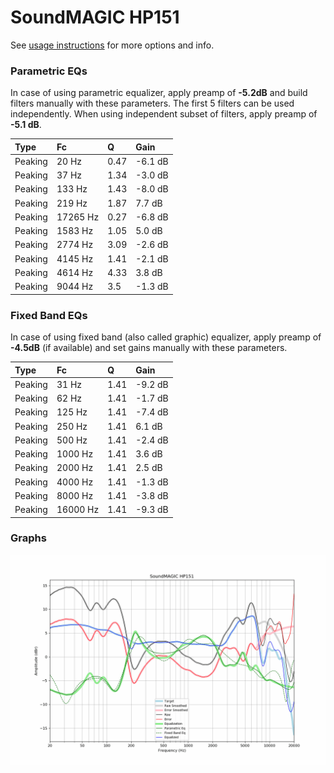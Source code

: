 # SoundMAGIC HP151
See [usage instructions](https://github.com/jaakkopasanen/AutoEq#usage) for more options and info.

### Parametric EQs
In case of using parametric equalizer, apply preamp of **-5.2dB** and build filters manually
with these parameters. The first 5 filters can be used independently.
When using independent subset of filters, apply preamp of **-5.1 dB**.

| Type    | Fc       |    Q | Gain    |
|:--------|:---------|:-----|:--------|
| Peaking | 20 Hz    | 0.47 | -6.1 dB |
| Peaking | 37 Hz    | 1.34 | -3.0 dB |
| Peaking | 133 Hz   | 1.43 | -8.0 dB |
| Peaking | 219 Hz   | 1.87 | 7.7 dB  |
| Peaking | 17265 Hz | 0.27 | -6.8 dB |
| Peaking | 1583 Hz  | 1.05 | 5.0 dB  |
| Peaking | 2774 Hz  | 3.09 | -2.6 dB |
| Peaking | 4145 Hz  | 1.41 | -2.1 dB |
| Peaking | 4614 Hz  | 4.33 | 3.8 dB  |
| Peaking | 9044 Hz  | 3.5  | -1.3 dB |

### Fixed Band EQs
In case of using fixed band (also called graphic) equalizer, apply preamp of **-4.5dB**
(if available) and set gains manually with these parameters.

| Type    | Fc       |    Q | Gain    |
|:--------|:---------|:-----|:--------|
| Peaking | 31 Hz    | 1.41 | -9.2 dB |
| Peaking | 62 Hz    | 1.41 | -1.7 dB |
| Peaking | 125 Hz   | 1.41 | -7.4 dB |
| Peaking | 250 Hz   | 1.41 | 6.1 dB  |
| Peaking | 500 Hz   | 1.41 | -2.4 dB |
| Peaking | 1000 Hz  | 1.41 | 3.6 dB  |
| Peaking | 2000 Hz  | 1.41 | 2.5 dB  |
| Peaking | 4000 Hz  | 1.41 | -1.3 dB |
| Peaking | 8000 Hz  | 1.41 | -3.8 dB |
| Peaking | 16000 Hz | 1.41 | -9.3 dB |

### Graphs
![](./SoundMAGIC%20HP151.png)
